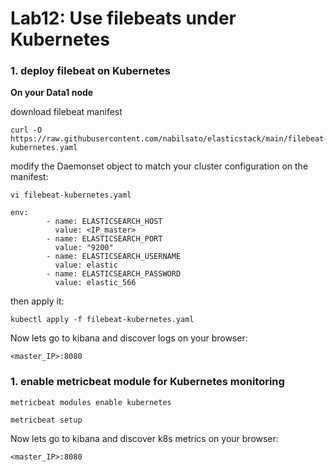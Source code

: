 # Lab12: Use filebeats under Kubernetes




### 1. deploy filebeat on Kubernetes
**On your Data1 node**

download filebeat manifest

```
curl -O https://raw.githubusercontent.com/nabilsato/elasticstack/main/filebeat-kubernetes.yaml
```
modify the Daemonset object to match your cluster configuration on the manifest:

```
vi filebeat-kubernetes.yaml
```
```
env:
        - name: ELASTICSEARCH_HOST
          value: <IP_master>
        - name: ELASTICSEARCH_PORT
          value: "9200"
        - name: ELASTICSEARCH_USERNAME
          value: elastic
        - name: ELASTICSEARCH_PASSWORD
          value: elastic_566
```

then apply it:
```
kubectl apply -f filebeat-kubernetes.yaml
```

Now lets go to kibana and discover logs on your browser:
```
<master_IP>:8080
```

### 1. enable metricbeat module for Kubernetes monitoring


```
metricbeat modules enable kubernetes

metricbeat setup
```

Now lets go to kibana and discover k8s metrics on your browser:
```
<master_IP>:8080
```
